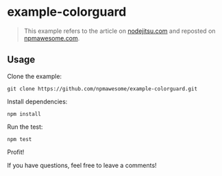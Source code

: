 example-colorguard
===================

> This example refers to the article on [nodejitsu.com][1] and reposted on [npmawesome.com][2].

## Usage

Clone the example:

    git clone https://github.com/npmawesome/example-colorguard.git

Install dependencies:

    npm install

Run the test:

    npm test

Profit!

If you have questions, feel free to leave a comments!

[1]: http://...
[2]: http://...
